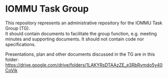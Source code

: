 
# IOMMU Task Group

This repository represents an administrative repository for the IOMMU Task Group (TG).  
It should contain documents to facilitate the group function, e.g. meeting minutes and supporting documents.
It should not contain code nor specifications.

Presentations, plan and other documents discussed in the TG are in this folder:
https://drive.google.com/drive/folders/1LAKYRsDTAAzZE_e3RbRvmdo5y40CoVik
